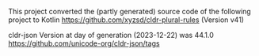 This project converted the (partly generated) source code of the following project to Kotlin
https://github.com/xyzsd/cldr-plural-rules
(Version v41)

cldr-json Version at day of generation (2023-12-22) was 44.1.0 
https://github.com/unicode-org/cldr-json/tags


